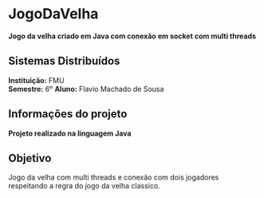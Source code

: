 # JogoDaVelha
**Jogo da velha criado em Java com conexão em socket com multi threads**

## Sistemas Distribuídos
**Instituição:** FMU <br>
**Semestre:** 6°
**Aluno:** Flavio Machado de Sousa 

## Informações do projeto
**Projeto realizado na linguagem Java**

## Objetivo 
Jogo da velha com multi threads e conexão com dois jogadores respeitando a regra do jogo da velha classico.